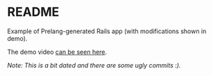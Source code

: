 # README

Example of Prelang-generated Rails app (with modifications shown in demo).

The demo video [can be seen here](http://prelang.com/#demo).

*Note: This is a bit dated and there are some ugly commits :).*

